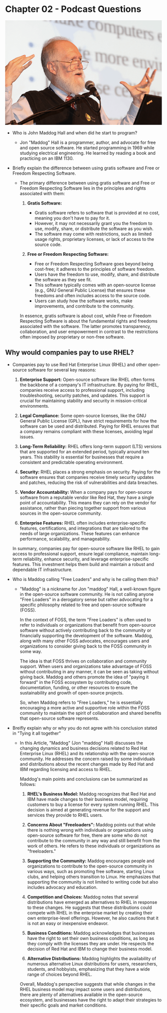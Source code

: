# Chapter 02 - Podcast Questions

![John Maddog Hall](../Images/Jon.png)
* Who is John Maddog Hall and when did he start to program?
  * Jon "Maddog" Hall is a programmer, author, and advocate for free and open source software. He started programming in 1969 while studying electrical engineering. He learned by reading a book and practicing on an IBM 1130. 

* Briefly explain the difference between using gratis software and Free or Freedom Respecting Software.
  * The primary difference between using gratis software and Free or Freedom Respecting Software lies in the principles and rights associated with them:

    1. **Gratis Software:**
       - Gratis software refers to software that is provided at no cost, meaning you don't have to pay for it.
       - However, it may not necessarily grant you the freedom to use, modify, share, or distribute the software as you wish.
       - The software may come with restrictions, such as limited usage rights, proprietary licenses, or lack of access to the source code.

    2. **Free or Freedom Respecting Software:**
       - Free or Freedom Respecting Software goes beyond being cost-free; it adheres to the principles of software freedom.
       - Users have the freedom to use, modify, share, and distribute the software as they see fit.
       - This software typically comes with an open-source license (e.g., GNU General Public License) that ensures these freedoms and often includes access to the source code.
       - Users can study how the software works, make improvements, and contribute to the community.

     In essence, gratis software is about cost, while Free or Freedom Respecting Software is about the fundamental rights and freedoms associated with the software. The latter promotes transparency, collaboration, and user empowerment in contrast to the restrictions often imposed by proprietary or non-free software. 



## Why would companies pay to use RHEL?
  * Companies pay to use Red Hat Enterprise Linux (RHEL) and other open-source software for several key reasons:

    1. **Enterprise Support:** Open-source software like RHEL often forms the backbone of a company's IT infrastructure. By paying for RHEL, companies receive access to professional support, including troubleshooting, security patches, and updates. This support is crucial for maintaining stability and security in mission-critical environments.

    2. **Legal Compliance:** Some open-source licenses, like the GNU General Public License (GPL), have strict requirements for how the software can be used and distributed. Paying for RHEL ensures that a company remains compliant with these licenses, avoiding legal issues.

    3. **Long-Term Reliability:** RHEL offers long-term support (LTS) versions that are supported for an extended period, typically around ten years. This stability is essential for businesses that require a consistent and predictable operating environment.

    4. **Security:** RHEL places a strong emphasis on security. Paying for the software ensures that companies receive timely security updates and patches, reducing the risk of vulnerabilities and data breaches.

    5. **Vendor Accountability:** When a company pays for open-source software from a reputable vendor like Red Hat, they have a single point of accountability. This means they can rely on the vendor for assistance, rather than piecing together support from various sources in the open-source community.

    6. **Enterprise Features:** RHEL often includes enterprise-specific features, certifications, and integrations that are tailored to the needs of large organizations. These features can enhance performance, scalability, and manageability.

    In summary, companies pay for open-source software like RHEL to gain access to professional support, ensure legal compliance, maintain long-term reliability, enhance security, and leverage enterprise-specific features. This investment helps them build and maintain a robust and dependable IT infrastructure.

* Who is Maddog calling "Free Loaders" and why is he calling them this?
  * "Maddog" is a nickname for Jon "maddog" Hall, a well-known figure in the open-source software community. He is not calling anyone "Free Loaders" in a derogatory sense but rather advocating for a specific philosophy related to free and open-source software (FOSS).

    In the context of FOSS, the term "Free Loaders" is often used to refer to individuals or organizations that benefit from open-source software without actively contributing back to the community or financially supporting the development of the software. Maddog, along with many other FOSS advocates, encourages users and organizations to consider giving back to the FOSS community in some way.

    The idea is that FOSS thrives on collaboration and community support. When users and organizations take advantage of FOSS without contributing in any manner, it can be seen as taking without giving back. Maddog and others promote the idea of "paying it forward" in the FOSS ecosystem by contributing code, documentation, funding, or other resources to ensure the sustainability and growth of open-source projects.

    So, when Maddog refers to "Free Loaders," he is essentially encouraging a more active and supportive role within the FOSS community to maintain the spirit of collaboration and shared benefits that open-source software represents.

* Breifly explain why or why you do not agree with his conclusion stated in "Tying it all together"
  * In this Article, "Maddog" (Jon "maddog" Hall) discusses the changing dynamics and business decisions related to Red Hat Enterprise Linux (RHEL) and its relationship with the open-source community. He addresses the concern raised by some individuals and distributions about the recent changes made by Red Hat and IBM regarding licensing and access to RHEL.

    Maddog's main points and conclusions can be summarized as follows:

    1. **RHEL's Business Model:** Maddog recognizes that Red Hat and IBM have made changes to their business model, requiring customers to buy a license for every system running RHEL. This decision is aimed at generating revenue for the support and services they provide to RHEL users.

    2. **Concerns About "Freeloaders":** Maddog points out that while there is nothing wrong with individuals or organizations using open-source software for free, there are some who do not contribute to the community in any way and still benefit from the work of others. He refers to these individuals or organizations as "freeloaders."

    3. **Supporting the Community:** Maddog encourages people and organizations to contribute to the open-source community in various ways, such as promoting free software, starting Linux clubs, and helping others transition to Linux. He emphasizes that supporting the community is not limited to writing code but also includes advocacy and education.

    4. **Competition and Choices:** Maddog notes that several distributions have emerged as alternatives to RHEL in response to these changes. He suggests that these distributions could compete with RHEL in the enterprise market by creating their own enterprise-level offerings. However, he also cautions that it is not an easy or inexpensive endeavor.

    5. **Business Conditions:** Maddog acknowledges that businesses have the right to set their own business conditions, as long as they comply with the licenses they are under. He respects the decision of Red Hat and IBM to change their business model.

    6. **Alternative Distributions:** Maddog highlights the availability of numerous alternative Linux distributions for users, researchers, students, and hobbyists, emphasizing that they have a wide range of choices beyond RHEL.

    Overall, Maddog's perspective suggests that while changes in the RHEL business model may impact some users and distributions, there are plenty of alternatives available in the open-source ecosystem, and businesses have the right to adapt their strategies to their specific goals and market conditions.
